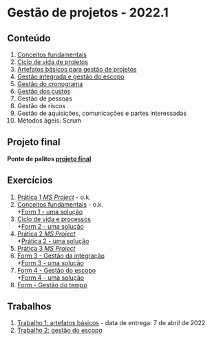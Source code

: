 # Gestão de projetos - 2022.1

## Conteúdo
1. [Conceitos fundamentais](pjto_aulas/pjto_1.pdf)
2. [Ciclo de vida de projetos](pjto_aulas/pjto_2.pdf)
3. [Artefatos básicos para gestão de projetos](pjto_aulas/pjto_3.pdf)
4. [Gestão integrada e gestão do escopo](pjto_aulas/pjto_4.pdf)
5. [Gestão do cronograma](pjto_aulas/pjto_5.pdf)
6. [Gestão dos custos](pjto_aulas/pjto_6.pdf)
7. Gestão de pessoas
8. Gestão de riscos
9. Gestão de aquisições, comunicações e partes interessadas
10. Métodos ágeis: Scrum

## Projeto final
**Ponte de palitos [projeto final](pjto_projeto_final.pdf)**

## Exercícios

1. [Prática 1 *MS Project*](pjto_aulas/pratica1_msproject.md) - o.k.
2. [Conceitos fundamentais](https://forms.gle/o837NnA29qcVmz796) - o.k.  
+[Form 1 - uma solução](pjto_aulas/Form_conceitos_iniciais.pdf)
3. [Ciclo de vida e processos](https://forms.gle/xryaYDTNHqzEX9a47)  
+[Form 2 - uma solução](pjto_aulas/Form_ciclo_de_vida.pdf)
4. [Prática 2 *MS Project*](pjto_aulas/pratica2_msproject.md)  
+[Prática 2 - uma solução](pjto_aulas/pjto_pratica2.mpp)
5. [Prática 3 *MS Project*](pjto_aulas/pratica3_msproject.md)
6. [Form 3 - Gestão da integração](https://forms.gle/HUC4BxwVMno2wAhp8)  
+[Form 3 - uma solução](pjto_aulas/Form_integracao.pdf) 
7. [Form 4 - Gestão do escopo](https://forms.gle/KoYKn6p4CHtsnPZU9)  
+[Form 4 - uma solução](pjto_aulas/Form_escopo.pdf)
8. [Form - Gestão do tempo](https://forms.gle/QqtNozQphBGkPzK48)

## Trabalhos

1. [Trabalho 1: artefatos básicos](pjto_aulas/pjto_trabalho_1.pdf) - data de entrega: 7 de abril de 2022
2. [Trabalho 2: gestão do escopo](pjto_aulas/pjto_trabalho_2_AP1.pdf)
